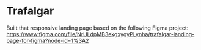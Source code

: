 # Trafalgar
Built that responsive landing page based on the following Figma project:<br>
https://www.figma.com/file/NrULdpMB3ekgxygyPLynha/trafalgar-landing-page-for-figma?node-id=1%3A2
